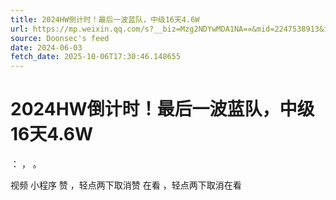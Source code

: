 ```yaml
---
title: 2024HW倒计时！最后一波蓝队，中级16天4.6W
url: https://mp.weixin.qq.com/s?__biz=Mzg2NDYwMDA1NA==&mid=2247538913&idx=2&sn=9507bac00744afcc70d9da75889d6e30
source: Doonsec's feed
date: 2024-06-03
fetch_date: 2025-10-06T17:30:46.148655
---
```


# 2024HW倒计时！最后一波蓝队，中级16天4.6W

：
，
。

视频
小程序
赞
，轻点两下取消赞
在看
，轻点两下取消在看